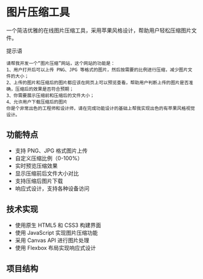 # 图片压缩工具

一个简洁优雅的在线图片压缩工具，采用苹果风格设计，帮助用户轻松压缩图片文件。

提示语
```
请帮我开发一个“图片压缩”网站，这个网站的功能是：
1、用户打开后可以上传 PNG、JPG 等格式的图片，然后按需要的比例进行压缩，减少图片文件的大小；
2、上传的图片和压缩后的图片都应该在网页上可以预览查看，帮助用户判断上传的图片是否准确，压缩后的效果是否符合预期；
3、你需要展示压缩前和压缩后的文件大小；
4、允许用户下载压缩后的图片
你是个非常出色的工程师和设计师，请在完成功能设计的基础上帮我实现出色的有苹果风格视觉设计。
```
## 功能特点

- 支持 PNG、JPG 格式图片上传
- 自定义压缩比例（0-100%）
- 实时预览压缩效果
- 显示压缩前后文件大小对比
- 支持压缩后图片下载
- 响应式设计，支持各种设备访问

## 技术实现

- 使用原生 HTML5 和 CSS3 构建界面
- 使用 JavaScript 实现图片压缩功能
- 采用 Canvas API 进行图片处理
- 使用 Flexbox 布局实现响应式设计

## 项目结构 

